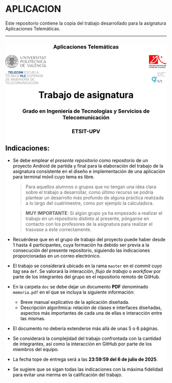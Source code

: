 # APLICACION

Este repositorio contiene la copia del trabajo desarrollado para la asignatura Aplicaciones Telemáticas.

---

<!-- markdownlint-disable MD033 -->

<div style="background-color:white; color:black">

<h3 align="center">Aplicaciones Telemáticas</h3>

<img src="./doc/figuras/UPVcolor300.png" align="left" height="40">
<img src="./doc/figuras/DCOM.png" align="right" height="40">

<img src="./doc/figuras/Teleco.png"       align="left" style="clear:left; padding-top:10px" height="40">
<img src="./doc/figuras/GITST.svg"       align="right" style="clear:right; padding-top: 10px" height="40">

<br></br><br></br>

<h1 align="center"><b>Trabajo de asignatura</b></h1>

<h3 align="center">Grado en Ingeniería de Tecnologías y Servicios de Telecomunicación</h3>
<h3 align="center">ETSIT-UPV</h3>

## Indicaciones:

- Se debe emplear el _presente repositorio_ como repositorio de un proyecto Android de partida y final para la elaboración del trabajo de la asignatura consistente en el diseño e implementación de una aplicación para terminal móvil cuyo tema es libre.

  > Para aquellos alumnos o grupos que no tengan una idea clara sobre el trabajo a desarrollar, como último recurso se podría plantear un desarrollo más profundo de alguna práctica realizada a lo largo del cuatrimestre, como por ejemplo la calculadora.

  > **MUY IMPORTANTE**: Si algún grupo ya ha empezado a realizar el trabajo en un repositorio distinto al presente, pónganse en contacto con los profesores de la asignatura para realizar el trasvase a éste correctamente.

- Recuérdese que en el grupo de trabajo del proyecto puede haber desde 1 hasta 4 participantes, cuya formación ha debido ser previa a la consecución del presente repositorio, siguiendo las indicaciones proporcionadas en un correo electrónico.

- El trabajo se considerará ubicado en la rama `master` en el _commit_ cuyo _tag_ sea `def`. Se valorará la interacción, _flujo de trabajo_ o _workflow_ por parte de los integrantes del grupo en el repositorio remoto de GitHub.

- En la carpeta `doc` se debe dejar un documento **PDF** denominado `memoria.pdf` en el que se incluya la siguiente información:

  - Breve manual explicativo de la aplicación diseñada.
  - Descripción algorítmica: relación de clases e interfaces diseñadas, aspectos más importantes de cada una de ellas e interacción entre las mismas.

- El documento no debería extenderse más allá de unas 5 o 6 páginas.

- Se considerará la complejidad del trabajo confrontada con la cantidad de integrantes, así como la interacción en GitHub por parte de los miembros del equipo.

- La fecha tope de entrega será a las **23:59:59 del 6 de julio de 2025**.

- Se sugiere que se sigan todas las indicaciones con la máxima fidelidad para evitar una merma en la calificación del trabajo.

</div>
